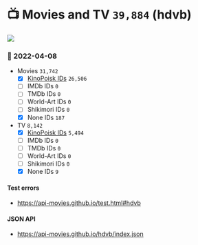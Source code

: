# :tv: Movies and TV `39,884` (hdvb)

<a href="https://API-Movies.github.io"><img src="https://API-Movies.github.io/banner.png?cache"></a>

### :date: 2022-04-08
- Movies `31,742`
  - [x] <a href="https://API-Movies.github.io/hdvb/movie_kinopoisk_ids.json">KinoPoisk IDs</a> `26,506`
  - [ ] IMDb IDs `0`
  - [ ] TMDb IDs `0`
  - [ ] World-Art IDs `0`
  - [ ] Shikimori IDs `0`
  - [x] None IDs `187`
- TV `8,142`
  - [x] <a href="https://API-Movies.github.io/hdvb/tv_kinopoisk_ids.json">KinoPoisk IDs</a> `5,494`
  - [ ] IMDb IDs `0`
  - [ ] TMDb IDs `0`
  - [ ] World-Art IDs `0`
  - [ ] Shikimori IDs `0`
  - [x] None IDs `9`
#### Test errors
- <a href='https://api-movies.github.io/test.html#hdvb'>https://api-movies.github.io/test.html#hdvb</a>
#### JSON API
- <a href='https://api-movies.github.io/hdvb/index.json'>https://api-movies.github.io/hdvb/index.json</a>
